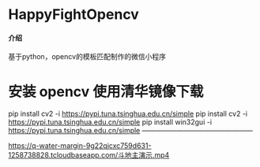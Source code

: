 # HappyFightOpencv

#### 介绍
基于python，opencv的模板匹配制作的微信小程序

# 安装 opencv 使用清华镜像下载
pip install cv2 -i https://pypi.tuna.tsinghua.edu.cn/simple
pip install cv2 -i https://pypi.tuna.tsinghua.edu.cn/simple
pip install win32gui -i https://pypi.tuna.tsinghua.edu.cn/simple
————————————————


https://q-water-margin-9g22qjcxc759d631-1258738828.tcloudbaseapp.com/斗地主演示.mp4
